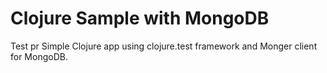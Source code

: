 Clojure Sample with MongoDB
=====================


Test pr
Simple Clojure app using clojure.test framework and Monger client for MongoDB.
